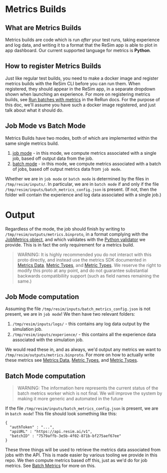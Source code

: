 # Metrics Builds

## What are Metrics Builds

Metrics builds are code which is run *after* your test runs, taking experience and log data, and writing it to a format that the ReSim app is able to plot in app dashboard. Our current supported language for metrics is **Python**.

## How to register Metrics Builds

Just like regular test builds, you need to make a docker image and register metrics builds with the ReSim CLI before you can run them. When registered, they should appear in the ReSim app, in a separate dropdown shown when launching an experience. For more on registering metrics builds, see [Run batches with metrics](https://docs.resim.ai/run-metrics-batches/) in the ReRun docs. For the purpose of this doc, we'll assume you have such a docker image registered, and just talk about what it should do.

## Job Mode vs Batch Mode

Metrics Builds have two modes, both of which are implemented within the same single metrics build.

1. [job mode](#job-mode-computation) - in this mode, we compute metrics associated with a single job, based off output data from the job.
2. [batch mode](#batch-mode-computation) - in this mode, we compute metrics associated with a batch of jobs, based off output metrics data from `job mode`. 

Whether we are in `job mode` or `batch mode` is determined by the files in `/tmp/resim/inputs/`. In particular, we are in `batch mode` if and only if the file `/tmp/resim/inputs/batch_metrics_config.json` is present. (If not, then the folder will contain the experience and log data associated with a single job.) 

# Output

Regardless of the mode, the job should finish by writing to `/tmp/resim/outputs/metrics.binproto`, in a format complying with the [JobMetrics object](https://github.com/resim-ai/open-core/blob/main/resim/metrics/proto/metrics.proto), and which validates with the [Python validator](https://github.com/resim-ai/open-core/blob/main/resim/metrics/proto/validate_metrics_proto.py) we provide. This is in fact the only requirement for a metrics build. 

> WARNING:
> It is highly recommended you do not interact with this proto directly, and instead use the metrics SDK documented in [Metrics Data](./metrics_data.md), [Metric Types](./metrics_data.md), and [Metric Types](./metric_types.md). We reserve the right to modify this proto at any point, and do not guarantee substantial backwards compatibiliity support (such as field names remaining the same.)
 
## Job Mode computation

Assuming the file `/tmp/resim/inputs/batch_metrics_config.json` is not present, we are in `job mode`! We then have two relevant folders:

1. `/tmp/resim/inputs/logs/` - this contains any log data output by the simulation job.
2. `/tmp/resim/inputs/experience/` - this contains all the experience data associated with the simulation job.

We would read these in, and as always, we'd output any metrics we want to `/tmp/resim/outputs/metrics.binproto`. For more on how to actually write these metrics see [Metrics Data](./metrics_data.md), [Metric Types](./metrics_data.md), and [Metric Types](./metric_types.md).

## Batch Mode computation

> WARNING:
> The information here represents the current status of the batch metrics worker which is not final. We will improve the system by making it more generic and automated in the future

If the file `/tmp/resim/inputs/batch_metrics_config.json` is present, we are in `batch mode`! This file should look something like this:

```
{
  "authToken" : "...",
  "apiURL" : "https://api.resim.ai/v1",
  "batchID" : "7579affb-3e5b-4f02-871b-bf275aef67ee"
}
```

These three things will be used to retrieve the metrics data associated from jobs with the API. This is made easier by various tooling we provide in this repo. We then compute metrics based off this, just as we'd do for job metrics. See [Batch Metrics](./batch_metrics.md) for more on this.
